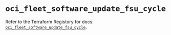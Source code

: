 # `oci_fleet_software_update_fsu_cycle`

Refer to the Terraform Registory for docs: [`oci_fleet_software_update_fsu_cycle`](https://registry.terraform.io/providers/oracle/oci/6.18.0/docs/resources/fleet_software_update_fsu_cycle).
